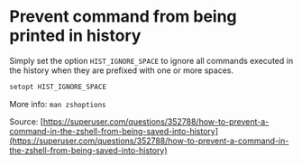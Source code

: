 # Prevent command from being printed in history

Simply set the option `HIST_IGNORE_SPACE` to ignore all commands executed in the history when they are prefixed with one or more spaces.

```bash
setopt HIST_IGNORE_SPACE
```

More info: `man zshoptions`

Source: [https://superuser.com/questions/352788/how-to-prevent-a-command-in-the-zshell-from-being-saved-into-history](https://superuser.com/questions/352788/how-to-prevent-a-command-in-the-zshell-from-being-saved-into-history)
